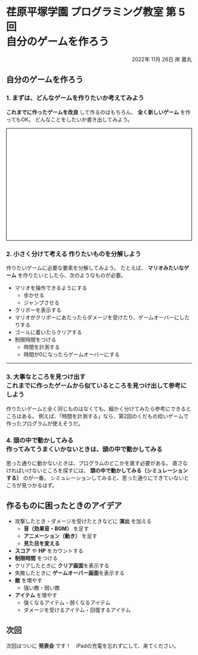# 荏原平塚学園 プログラミング教室 第 5 回<br>自分のゲームを作ろう

<div style="text-align: right;">
2022年 11月 26日 岸 嘉丸
</div>


## 自分のゲームを作ろう

### 1. まずは、どんなゲームを作りたいか考えてみよう

**これまでに作ったゲームを改良** して作るのはもちろん、 **全く新しいゲーム** を作ってもOK。
どんなことをしたいか書き出してみよう。

<div style="background: white; height: 8cm; border: black 1px solid;"></div>

### 2. <span class="divide">小さく分けて考える</span> 作りたいものを分解しよう

作りたいゲームに必要な要素を分解してみよう。
たとえば、 **マリオみたいなゲーム** を作りたいとしたら、次のようなものが必要。

- マリオを操作できるようにする
  - 歩かせる
  - ジャンプさせる
- クリボーを表示する
- マリオがクリボーにあたったらダメージを受けたり、ゲームオーバーにしたりする
- ゴールに着いたらクリアする
- 制限時間をつける
  - 時間を計測する
  - 時間が0になったらゲームオーバーにする


---

### 3. <span class="find">大事なところを見つけ出す</span><br>これまでに作ったゲームから似ているところを見つけ出して参考にしよう

作りたいゲームと全く同じものはなくても、細かく分けてみたら参考にできるところはある。
例えば、「時間を計測する」なら、第2回のくだもの拾いゲームで作ったプログラムが使えそうだ。

### 4. <span class="simulate">頭の中で動かしてみる</span><br>作ってみてうまくいかないときは、頭の中で動かしてみる

思った通りに動かないときは、プログラムのどこかを直す必要がある。
直さなければいけないところを探すには、 **頭の中で動かしてみる（シミュレーションする）** のが一番。
シミュレーションしてみると、思った通りにできていないところが見つかるはず。

<!-- 
### 5. 直すために <span class="find">大事なところを見つけ出す</span>

進む速さを変えたいぞ。
この中で、進む速さを決めているのはどこだろう？
旗が押されたら、・・・進む動きには関係なさそう
10歩進む・・・ここで動くんだから、この歩数を変えたらいいんじゃないか？

 -->

## 作るものに困ったときのアイデア

- 攻撃したとき・ダメージを受けたときなどに **演出** を加える
  - **音（効果音・BGM）** を足す
  - **アニメーション（動き）** を足す
  - **見た目を変える**
- **スコア** や **HP** をカウントする
- **制限時間** をつける
- クリアしたときに **クリア画面**を表示する
- 失敗したときに **ゲームオーバー画面**を表示する
- **敵** を増やす
  - 強い敵・弱い敵
- **アイテム** を増やす
  - 強くなるアイテム・弱くなるアイテム
  - ダメージを受けるアイテム・回復するアイテム

## 次回

次回はついに **発表会** です！　iPadの充電を忘れずにして、来てください。
